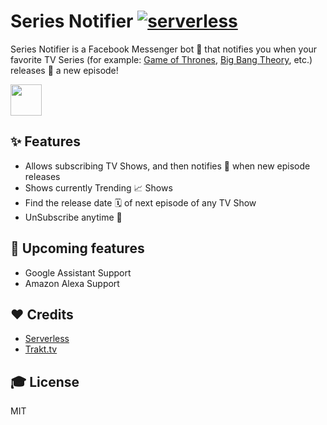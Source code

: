# Series Notifier [![serverless](http://public.serverless.com/badges/v3.svg)](http://www.serverless.com)

Series Notifier is a Facebook Messenger bot 🤖 that notifies you when your favorite TV Series (for example: [Game of Thrones](http://www.imdb.com/title/tt0944947/), [Big Bang Theory](http://www.imdb.com/title/tt0898266/), etc.) releases 🚀 a new episode!

<a href="https://m.me/snbot">
<img src="https://s23.postimg.org/lx7vvkugb/try_it_now_button.png" height="50px"/>
</a>

## ✨ Features

* Allows subscribing TV Shows, and then notifies 🔔 when new episode releases
* Shows currently Trending 📈 Shows
* Find the release date 🗓 of next episode of any TV Show
* UnSubscribe anytime 🙈

## 🔮 Upcoming features

* Google Assistant Support
* Amazon Alexa Support

## ❤️ Credits

* [Serverless](https://serverless.com)
* [Trakt.tv](https://trakt.tv)

## 🎓 License

MIT
